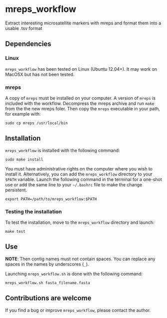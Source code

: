 # mreps_workflow

Extract interesting microsatellite markers with mreps and format them into a
usable .tsv format

## Dependencies

### Linux

`mreps_workflow` has been tested on Linux (Ubuntu 12.04+). It may work on
MacOSX but has not been tested.

### mreps

A copy of `mreps` must be installed on your computer.  A version of `mreps` is
included with the workflow. Decompress the mreps archive and run `make` from
the the new mreps foler. Then copy the `mreps` executable in your path, for
example with:

```
sudo cp mreps /usr/local/bin
```

## Installation

`mreps_workflow` is installed with the following command:

```
sudo make install
```

You must have administrative rights on the computer where you wish to install
it. Alternatively, you can add the `mreps_workflow` directory to your `$PATH`
variable. Launch the following command in the terminal for a one-shot use or
add the same line to your `~/.bashrc` file to make the change persistent.

```
export PATH=/path/to/mreps_workflow:$PATH
```

### Testing the installation

To test the installation, move to the `mreps_workflow` directory and launch:

```
make test
```

## Use

**NOTE**: Then contig names must not contain spaces. You can replace any spaces
in the names by underscores (`_`).

Launching `mreps_workflow.sh` is done with the following command:

```
mreps_workflow.sh fasta_filename.fasta
```

## Contributions are welcome

If you find a bug or improve `mreps_workflow`, please contact the author.

